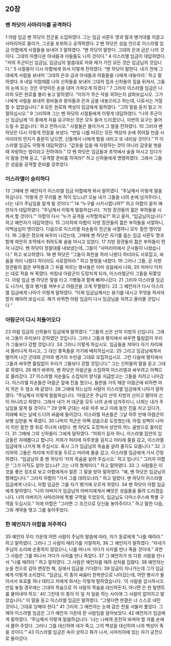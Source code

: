 ## 20장
### 벤 하닷이 사마리아를 공격하다
1 아람 임금 벤 하닷이 전군을 소집하였다. 그는 임금 서른두 명과 말과 병거대를 이끌고 사마리아로 올라가, 그곳을 포위하고 공격하였다.
2 벤 하닷은 성읍 안으로 이스라엘 임금 아합에게 사절들을 보내어
3 말하였다. “벤 하닷이 말한다. 그대의 은과 금은 나의 것이다. 그대의 아름다운 아내들과 아들들도 나의 것이다.”
4 이스라엘 임금이 대답하였다. “저의 주군이신 임금님, 임금님의 말씀대로 저와 제가 가진 모든 것은 임금님의 것입니다.”
5 사절들이 다시 아합에게 와서 이렇게 전하였다. “벤 하닷이 말한다. 내가 전에 그대에게 사람을 보내어 ‘그대의 은과 금과 아내들과 아들들을 나에게 내놓아라.’ 하고 말하였다.
6 내일 이맘때쯤 나의 신하들을 보내어 그대의 집과 신하들의 집을 뒤져서, 그들의 눈에 드는 것은 무엇이든 손을 대어 가져오게 하겠다.”
7 그러자 이스라엘 임금은 나라의 모든 원로를 불러 놓고 말하였다. “이자가 무슨 악을 꾀하는지 살펴보십시오. 그가 나에게 사람을 보내어 왕비들과 왕자들과 은과 금을 내놓으라고 하는데, 나로서는 거절할 수 없었습니다.”
8 모든 원로와 백성이 임금에게 말하였다. “그의 말을 듣지 말고 거절하십시오.”
9 그리하여 그는 벤 하닷의 사절들에게 이렇게 대답하였다. “나의 주군이신 임금님께 ‘이 종에게 처음 요구하신 것은 모두 들어 드리겠으나, 이번의 요구는 들어 드릴 수 없습니다.’ 하고 전하시오.” 사절들은 돌아가서 그 말을 전하였다.
10 그러자 벤 하닷은 다시 이렇게 전갈을 보냈다. “만일 나를 따르는 모든 백성의 손에 쥐어질 만큼 사마리아의 먼지가 충분히 남으면, 신들께서 나에게 벌을 내리고 또 내리실 것이다.”
11 이스라엘 임금도 이렇게 대답하였다. “갑옷을 입을 때 자랑하는 것이 아니라 갑옷을 벗을 때 자랑하는 법이라고 전하여라.”
12 벤 하닷은 임금들과 초막에서 술을 마시고 있다가 이 말을 전해 듣고, “공격할 준비를 하여라!” 하고 신하들에게 명령하였다. 그래서 그들은 성읍을 공격할 준비를 갖추었다.
### 이스라엘이 승리하다
13 그때에 한 예언자가 이스라엘 임금 아합에게 와서 말하였다. “주님께서 이렇게 말씀하십니다. ‘이렇게 큰 무리를 본 적이 있느냐? 오늘 내가 그들을 너의 손에 넘겨주리니, 너는 내가 주님임을 알게 될 것이다.’”
14 “누구를 시키시렵니까?” 하고 아합이 묻자 예언자가 대답하였다. “주님께서 이렇게 말씀하십니다. ‘지방 장관들의 젊은 부하들을 시켜서 할 것이다.’” 아합이 다시 “누가 공격을 시작할까요?” 하고 묻자, “임금님이십니다.” 하고 예언자가 대답하였다.
15 그리하여 아합이 지방 장관들의 젊은 부하들을 사열하니, 이백삼십이 명이었다. 다음으로 이스라엘 자손들의 전군을 사열하니 모두 칠천 명이었다.
16 그들은 정오에 싸우러 나갔는데, 그때에 벤 하닷은 자기를 돕는 임금 서른두 명과 함께 여전히 초막에서 취하도록 술을 마시고 있었다.
17 지방 장관들의 젊은 부하들이 먼저 나갔다. 벤 하닷이 정찰대를 내보냈는데, 그들이 “사마리아에서 군사들이 나왔습니다.” 하고 보고하였다.
18 벤 하닷은 “그들이 화친을 하러 나왔다 하더라도 사로잡고, 싸움을 하러 나왔다 하더라도 사로잡아라.” 하고 명령을 내렸다.
19 그러나 그들, 곧 지방 장관들의 젊은 부하들과 그 뒤를 따르는 병사들은 이미 성읍에서 나와,
20 저마다 닥치는 대로 적을 쳐 죽였다. 마침내 아람군이 도망치게 되자, 이스라엘군이 그들을 뒤쫓았다. 아람 임금 벤 하닷은 말을 타고 기병들과 함께 빠져나갔다.
21 그러자 이스라엘 임금도 나가서, 말과 병거를 쳐부수고 아람군을 크게 무찔렀다.
22 그 예언자가 다시 이스라엘 임금에게 나아가 이렇게 말하였다. “이제 임금님께서는 용기를 내시고 무엇을 하셔야 할지 헤아려 보십시오. 해가 바뀌면 아람 임금이 다시 임금님을 치려고 올라올 것입니다.”
### 아람군이 다시 처들어오다
23 아람 임금의 신하들이 임금에게 말하였다. “그들의 신은 산악 지방의 신입니다. 그래서 그들이 우리보다 강하였던 것입니다. 그러나 그들과 평지에서 싸우면 틀림없이 우리가 그들보다 강할 것입니다.
24 그러니 이렇게 하십시오. 임금들을 저마다 자기 자리에서 물러나게 하시고, 그 대신 총독들을 거기에 배치하십시오.
25 그리고 임금님에게서 떨어져 나간 군대와 군마와 병거의 수만큼 그대로 모집하십시오. 그런 다음에 평지에서 그들과 싸우면 틀림없이 우리가 그들보다 강할 것입니다.” 그는 신하들의 말을 듣고 그대로 하였다.
26 해가 바뀌자, 벤 하닷은 아람군을 소집하여 이스라엘과 싸우려고 아펙으로 올라갔다.
27 이스라엘 자손들도 소집되어 양식을 지급받고는 그들을 치려고 나아갔다. 이스라엘 자손들은 아람군 앞에 진을 쳤으나, 들판을 가득 메운 아람군에 비하면 마치 작은 두 염소 떼 같았다.
28 그때에 하느님의 사람이 이스라엘 임금에게 나아가 말하였다. “주님께서 이렇게 말씀하십니다. ‘아람군은 주님이 산악 지방의 신이고 평야의 신이 아니라고 하였다. 그래서 내가 저 대군을 모두 너의 손에 넘겨주리니, 너희는 내가 주님임을 알게 될 것이다.’”
29 양쪽 군대는 서로 마주 보고 이레 동안 진을 치고 있다가, 이레째 되는 날에 드디어 싸움에 들어갔다. 이스라엘 자손들은 그날 하루 만에 아람군의 보병 십만을 쳐 죽였다.
30 나머지 적군은 아펙 성읍으로 도망쳤는데, 마침 성벽이 나머지 이만 칠천 명 위로 무너져 내렸다. 벤 하닷도 도망쳐서 성안의 어느 골방으로 들어갔다.
31 그때에 그의 신하들이 그에게 말하였다. “저희가 듣자 하니, 이스라엘 집안의 임금들은 자애롭다고 합니다. 저희가 허리에 자루옷을 걸치고 머리에 줄을 감고, 이스라엘 임금에게 나가게 해 주십시오. 혹시 그가 임금님의 목숨을 살려 줄지도 모릅니다.”
32 그리하여 그들은 허리에 자루옷을 두르고 머리에 줄을 감고, 이스라엘 임금에게 가서 간청하였다. “임금님의 종 벤 하닷이 ‘저의 목숨을 살려 주십시오.’ 하고 빕니다.” 그러자 아합은 “그가 아직도 살아 있느냐? 그는 나의 형제이다.” 하고 말하였다.
33 그 사람들은 이것을 좋은 징조로 보고 아합에게서 얼른 그 말을 받아 말하였다. “예, 벤 하닷은 임금님의 형제입니다.” 그러자 아합이 “가서 그를 데려오너라.” 하고 일렀다. 벤 하닷이 이스라엘 임금에게 나오니, 아합 임금은 그를 자기 병거에 오르게 하였다.
34 벤 하닷이 아합 임금에게 말하였다. “나의 아버지가 임금님의 아버지에게서 빼앗은 성읍들을 돌려 드리겠습니다. 나의 아버지가 사마리아에 특별 구역을 두었듯이, 임금님도 다마스쿠스에 특별 구역을 두십시오.” 이에 아합은 “그러면 그 조건으로 당신을 놓아주리다.” 하고 말한 다음, 그와 계약을 맺고 그를 놓아주었다.
### 한 예언자가 아합을 저주하다
35 예언자 무리 가운데 어떤 사람이 주님의 말씀에 따라, 자기 동료에게 “나를 때려라.” 하고 말하였다. 그러나 그 사람이 때리기를 거절하자,
36 그 예언자가 말하였다. “자네가 주님의 소리에 순종하지 않았으니, 나를 떠나서 가다가 사자를 만나 죽을 것이네.” 과연 그 사람은 그를 떠나서 가다가 사자를 만나 죽었다.
37 그 예언자가 또 다른 사람을 만나서 “나를 때려라.” 하고 말하였다. 그 사람은 예언자를 때려 상처를 입혔다.
38 예언자는 눈을 천으로 감아 변장한 채, 길에서 임금을 기다렸다.
39 임금이 지나가는데 그가 임금에게 이렇게 소리쳤다. “임금님, 이 종이 싸움터 한복판으로 나아갔는데, 어떤 병사가 돌아서서 포로를 하나 데리고 저에게 와서는 이렇게 말하였습니다. ‘이 사람을 감시하시오. 만일 놓칠 경우에는 그대의 목숨으로 이 사람의 목숨을 대신하든지, 아니면 은 한 탈렌트를 물어내야 하오.’
40 그런데 이 종이 이 일 저 일을 하는 사이에 그 사람이 없어지고 말았습니다.” 이 말을 듣고 이스라엘 임금은 말하였다. “그렇다면 판결은 너 스스로 내린 것이니, 그대로 당해야 한다.”
41 그러자 그 예언자는 눈에 감은 천을 서둘러 풀었다. 그제야 이스라엘 임금은 그가 예언자 가운데 한 사람임을 알아보았다.
42 예언자가 임금에게 말하였다. “주님께서 이렇게 말씀하십니다. ‘너는 나에게 온전히 바쳐야 할 자를 손에서 풀어 주었다. 그러니 그를 대신하여 네가 죽고, 그의 백성을 대신하여 너의 백성이 죽을 것이다.’”
43 이스라엘 임금은 속이 상하고 화가 나서, 사마리아에 있는 자기 궁전으로 돌아갔다.

